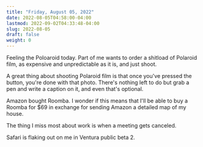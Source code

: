 ```yaml
---
title: "Friday, August 05, 2022"
date: 2022-08-05T04:58:00-04:00
lastmod: 2022-09-02T04:33:48-04:00
slug: 2022-08-05
draft: false
weight: 0
---
```


Feeling the Poloaroid today. Part of me wants to order a shitload of Polaroid film, as expensive and unpredictable as it is, and just shoot.

A great thing about shooting Polaroid film is that once you've pressed the button, you're done with that photo. There's nothing left to do but grab a pen and write a caption on it, and even that's optional.

Amazon bought Roomba. I wonder if this means that I'll be able to buy a Roomba for $69 in exchange for sending Amazon a detailed map of my house.

The thing I miss most about work is when a meeting gets canceled.

Safari is flaking out on me in Ventura public beta 2.

[//]: # "Exported with love from a post written in Org mode"
[//]: # "- https://github.com/kaushalmodi/ox-hugo"
